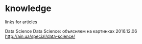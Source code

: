 # knowledge
links for articles

Data Science
Data Science: объясняем на картинках 2016.12.06 http://ain.ua/special/data-science/

